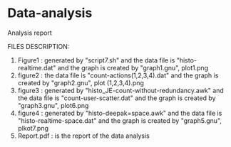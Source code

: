 # Data-analysis
Analysis report 

FILES DESCRIPTION:

1) Figure1 : generated by "script7.sh" and the data file is "histo-realtime.dat" and the graph is created by "graph1.gnu", plot1.png
2) figure2 : the data file is "count-actions(1,2,3,4).dat" and the graph is created by "graph2.gnu", plot (1,2,3,4).png
3) figure3 : generated by "histo_JE-count-without-redundancy.awk" and the data file is "count-user-scatter.dat" and the graph is created by "graph3.gnu", plot6.png
4) figure4 : generated by "histo-deepak=space.awk" and the data file is "histo-realtime-space.dat" and the graph is created by "graph5.gnu", plkot7.png
5) Report.pdf : is the report of the data analysis
